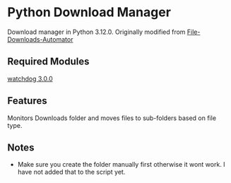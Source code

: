 # Python Download Manager
Download manager in Python 3.12.0.
Originally modified from [File-Downloads-Automator](https://github.com/tuomaskivioja/File-Downloads-Automator/blob/main/fileAutomator.py)

## Required Modules
[watchdog 3.0.0](https://pypi.org/project/watchdog/)

## Features
Monitors Downloads folder and moves files to sub-folders based on file type.

## Notes
- Make sure you create the folder manually first otherwise it wont work. I have not added that to the script yet.
